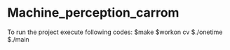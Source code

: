 <h1>Machine_perception_carrom</h1>
To run the project execute following codes:
$make
$workon cv
$./onetime
$./main <image name+ path>
